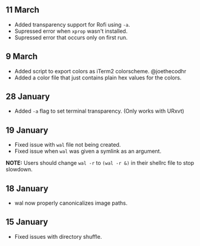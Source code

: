 ## 11 March

- Added transparency support for Rofi using `-a`.
- Supressed error when `xprop` wasn't installed.
- Supressed error that occurs only on first run.

## 9 March

- Added script to export colors as iTerm2 colorscheme. @joethecodhr
- Added a color file that just contains plain hex values for the colors.

## 28 January

- Added `-a` flag to set terminal transparency. (Only works with URxvt)

## 19 January

- Fixed issue with `wal` file not being created.
- Fixed issue when `wal` was given a symlink as an argument.


**NOTE:** Users should change `wal -r` to `(wal -r &)` in their shellrc file to stop slowdown.


## 18 January

- wal now properly canonicalizes image paths.


## 15 January

- Fixed issues with directory shuffle.
